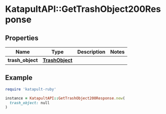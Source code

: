 # KatapultAPI::GetTrashObject200Response

## Properties

| Name | Type | Description | Notes |
| ---- | ---- | ----------- | ----- |
| **trash_object** | [**TrashObject**](TrashObject.md) |  |  |

## Example

```ruby
require 'katapult-ruby'

instance = KatapultAPI::GetTrashObject200Response.new(
  trash_object: null
)
```

